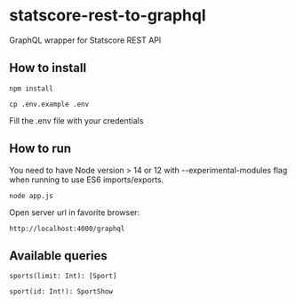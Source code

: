 # statscore-rest-to-graphql
GraphQL wrapper for Statscore REST API

## How to install

```
npm install
```

```
cp .env.example .env
```
Fill the .env file with your credentials

## How to run

You need to have Node version > 14 or 12 with --experimental-modules flag when running to use ES6 imports/exports.
```
node app.js
```
Open server url in favorite browser:
```
http://localhost:4000/graphql
```

## Available queries

```
sports(limit: Int): [Sport]
```
```
sport(id: Int!): SportShow
```
